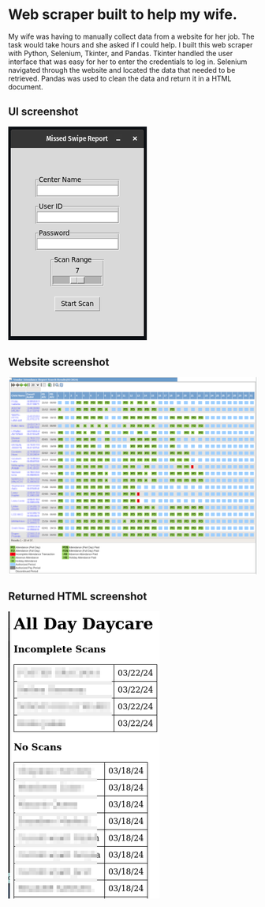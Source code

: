 # Web scraper built to help my wife.

My wife was having to manually collect data from a website for her job. The task would take hours and she asked if I could help. I built this web scraper with Python, Selenium, Tkinter, and Pandas. Tkinter handled the user interface that was easy for her to enter the credentials to log in. Selenium navigated through the website and located the data that needed to be retrieved. Pandas was used to clean the data and return it in a HTML document. 

## UI screenshot

![Screenshot1](Screenshot.png)

## Website screenshot

![Screenshot2](Screenshot-from-website.png)

## Returned HTML screenshot

![Screenshot3](Screenshot-from-scan-report.png)

